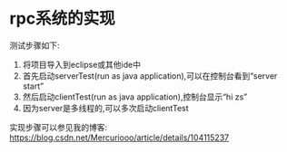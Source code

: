 # rpc系统的实现




测试步骤如下:
1. 将项目导入到eclipse或其他ide中
2. 首先启动serverTest(run as java application),可以在控制台看到“server start”
3. 然后启动clientTest(run as java application),控制台显示“hi zs”
4. 因为server是多线程的,可以多次启动clientTest


实现步骤可以参见我的博客:
https://blog.csdn.net/Mercuriooo/article/details/104115237
